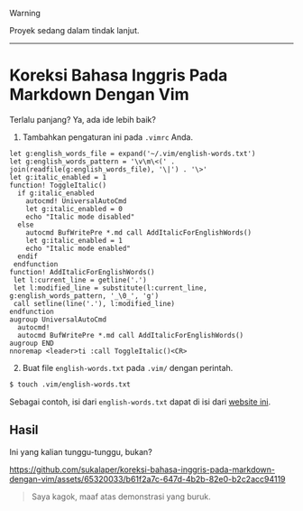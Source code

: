 > [!WARNING]  
> Proyek sedang dalam tindak lanjut.

---

# Koreksi Bahasa Inggris Pada Markdown Dengan Vim
Terlalu panjang? Ya, ada ide lebih baik?

1. Tambahkan pengaturan ini pada `.vimrc` Anda.
  ```vimrc
  let g:english_words_file = expand('~/.vim/english-words.txt')
  let g:english_words_pattern = '\v\m\<(' . join(readfile(g:english_words_file), '\|') . '\>'
  let g:italic_enabled = 1
  function! ToggleItalic()
    if g:italic_enabled
      autocmd! UniversalAutoCmd
      let g:italic_enabled = 0
      echo "Italic mode disabled"
    else
      autocmd BufWritePre *.md call AddItalicForEnglishWords()
      let g:italic_enabled = 1
      echo "Italic mode enabled"
    endif
   endfunction
  function! AddItalicForEnglishWords()
   let l:current_line = getline('.')
   let l:modified_line = substitute(l:current_line, g:english_words_pattern, '_\0_', 'g')
   call setline(line('.'), l:modified_line)
  endfunction
  augroup UniversalAutoCmd
    autocmd!
    autocmd BufWritePre *.md call AddItalicForEnglishWords()
  augroup END
  nnoremap <leader>ti :call ToggleItalic()<CR>
  ```

2. Buat file `english-words.txt` pada `.vim/` dengan perintah.
  ```bash
  $ touch .vim/english-words.txt
  ```

  Sebagai contoh, isi dari `english-words.txt` dapat di isi dari [website ini](https://www.ef.com/wwen/english-resources/english-vocabulary/top-3000-words/).

## Hasil
Ini yang kalian tunggu-tunggu, bukan?

https://github.com/sukalaper/koreksi-bahasa-inggris-pada-markdown-dengan-vim/assets/65320033/b61f2a7c-647d-4b2b-82e0-b2c2acc94119

> Saya kagok, maaf atas demonstrasi yang buruk.

